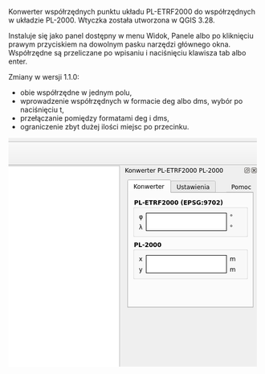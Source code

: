 Konwerter współrzędnych punktu układu PL-ETRF2000 do współrzędnych w układzie PL-2000. Wtyczka została utworzona w QGIS 3.28.

Instaluje się jako panel dostępny w menu Widok, Panele albo po kliknięciu prawym przyciskiem na dowolnym pasku narzędzi głównego okna. Współrzędne są przeliczane po wpisaniu i naciśnięciu klawisza tab albo enter.

Zmiany w wersji 1.1.0:
- obie współrzędne w jednym polu,
- wprowadzenie współrzędnych w formacie deg albo dms, wybór po naciśnięciu t,
- przełączanie pomiędzy formatami deg i dms,
- ograniczenie zbyt dużej ilości miejsc po przecinku.

![First look](FirstLook.png)
